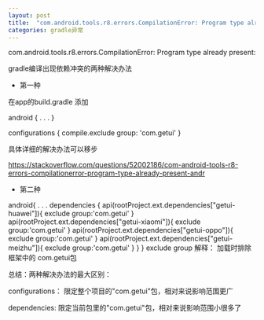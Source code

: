 ```yaml
---
layout: post
title:  "com.android.tools.r8.errors.CompilationError: Program type already present gradle编译异常的解决办法"
categories: gradle异常
---
```


com.android.tools.r8.errors.CompilationError: Program type already present: 

gradle编译出现依赖冲突的两种解决办法


* 第一种

在app的build.gradle 添加

android {
    .
    .
    .
}

configurations {
    compile.exclude group: 'com.getui'
}

具体详细的解决办法可以移步

https://stackoverflow.com/questions/52002186/com-android-tools-r8-errors-compilationerror-program-type-already-present-andr


* 第二种

android{
.
.
.
dependencies {
       api(rootProject.ext.dependencies["getui-huawei"]){
        exclude group:'com.getui'
        }
        api(rootProject.ext.dependencies["getui-xiaomi"]){
            exclude group:'com.getui'
       }
       api(rootProject.ext.dependencies["getui-oppo"]){
            exclude group:'com.getui'
       }
      api(rootProject.ext.dependencies["getui-meizhu"]){
          exclude group:'com.getui'
      }
   }
}
exclude group 解释： 加载时排除框架中的 com.getui包

总结：两种解决办法的最大区别：

configurations： 限定整个项目的"com.getui"包，相对来说影响范围更广

dependencies:    限定当前包里的"com.getui"包，相对来说影响范围小很多了